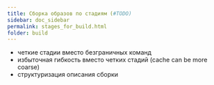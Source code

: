 ```yaml
---
title: Сборка образов по стадиям (#TODO)
sidebar: doc_sidebar
permalink: stages_for_build.html
folder: build
---
```

* четкие стадии вместо безграничных команд
* избыточная гибкость вместо четких стадий (cache can be more coarse)
* структуризация описания сборки
